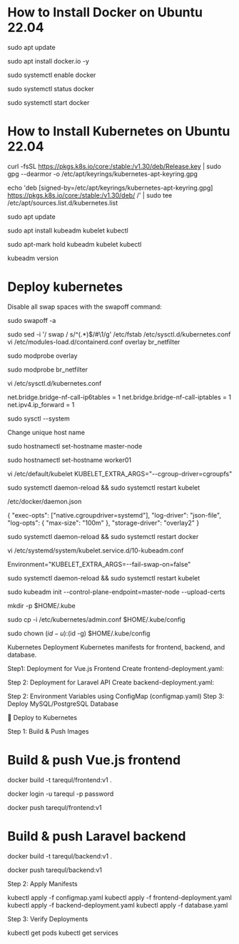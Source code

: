 # How to Install Docker  on Ubuntu 22.04
sudo apt update

sudo apt install docker.io -y

sudo systemctl enable docker

sudo systemctl status docker

sudo systemctl start docker

# How to Install Kubernetes on Ubuntu 22.04

curl -fsSL https://pkgs.k8s.io/core:/stable:/v1.30/deb/Release.key | sudo gpg --dearmor -o /etc/apt/keyrings/kubernetes-apt-keyring.gpg

echo 'deb [signed-by=/etc/apt/keyrings/kubernetes-apt-keyring.gpg] https://pkgs.k8s.io/core:/stable:/v1.30/deb/ /' | sudo tee /etc/apt/sources.list.d/kubernetes.list

sudo apt update

sudo apt install kubeadm kubelet kubectl

sudo apt-mark hold kubeadm kubelet kubectl

kubeadm version



# Deploy kubernetes

Disable all swap spaces with the swapoff command:

sudo swapoff -a

sudo sed -i '/ swap / s/^\(.*\)$/#\1/g' /etc/fstab
/etc/sysctl.d/kubernetes.conf
vi /etc/modules-load.d/containerd.conf
overlay
br_netfilter

sudo modprobe overlay

sudo modprobe br_netfilter

vi /etc/sysctl.d/kubernetes.conf

net.bridge.bridge-nf-call-ip6tables = 1
net.bridge.bridge-nf-call-iptables = 1
net.ipv4.ip_forward = 1

sudo sysctl --system

Change unique host name 

sudo hostnamectl set-hostname master-node

sudo hostnamectl set-hostname worker01

vi /etc/default/kubelet
KUBELET_EXTRA_ARGS="--cgroup-driver=cgroupfs"

sudo systemctl daemon-reload && sudo systemctl restart kubelet

/etc/docker/daemon.json

{
      "exec-opts": ["native.cgroupdriver=systemd"],
      "log-driver": "json-file",
      "log-opts": {
      "max-size": "100m"
   },
       "storage-driver": "overlay2"
       }

 sudo systemctl daemon-reload && sudo systemctl restart docker

 vi /etc/systemd/system/kubelet.service.d/10-kubeadm.conf

 Environment="KUBELET_EXTRA_ARGS=--fail-swap-on=false"

 sudo systemctl daemon-reload && sudo systemctl restart kubelet

 sudo kubeadm init --control-plane-endpoint=master-node --upload-certs

 mkdir -p $HOME/.kube

 sudo cp -i /etc/kubernetes/admin.conf $HOME/.kube/config

 sudo chown $(id -u):$(id -g) $HOME/.kube/config

 Kubernetes Deployment
Kubernetes manifests for frontend, backend, and database.

Step1:  Deployment for Vue.js Frontend
Create frontend-deployment.yaml:


Step 2: Deployment for Laravel API
Create backend-deployment.yaml:


Step 2: Environment Variables using ConfigMap (configmap.yaml)
Step 3:  Deploy MySQL/PostgreSQL Database


🔹 Deploy to Kubernetes

Step 1: Build & Push Images

# Build & push Vue.js frontend
docker build -t tarequl/frontend:v1 .

docker login -u tarequl -p password

docker push tarequl/frontend:v1


# Build & push Laravel backend

docker build -t tarequl/backend:v1 .

docker push tarequl/backend:v1

Step 2: Apply Manifests

kubectl apply -f configmap.yaml
kubectl apply -f frontend-deployment.yaml
kubectl apply -f backend-deployment.yaml
kubectl apply -f database.yaml

Step 3: Verify Deployments

kubectl get pods
kubectl get services
